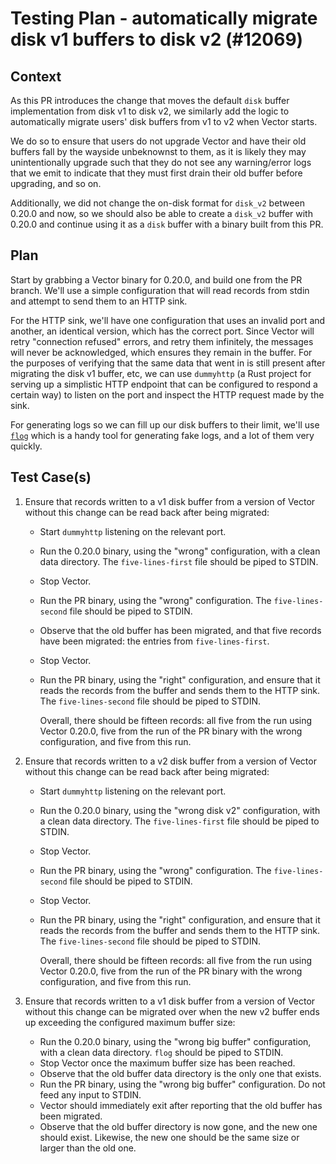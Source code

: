 # Testing Plan - automatically migrate disk v1 buffers to disk v2 (#12069)

## Context

As this PR introduces the change that moves the default `disk` buffer implementation from disk v1 to
disk v2, we similarly add the logic to automatically migrate users' disk buffers from v1 to v2 when
Vector starts.

We do so to ensure that users do not upgrade Vector and have their old buffers fall by the wayside
unbeknownst to them, as it is likely they may unintentionally upgrade such that they do not see any
warning/error logs that we emit to indicate that they must first drain their old buffer before
upgrading, and so on.

Additionally, we did not change the on-disk format for `disk_v2` between 0.20.0 and now, so we
should also be able to create a `disk_v2` buffer with 0.20.0 and continue using it as a `disk`
buffer with a binary built from this PR.

## Plan

Start by grabbing a Vector binary for 0.20.0, and build one from the PR branch.  We'll use a simple
configuration that will read records from stdin and attempt to send them to an HTTP sink.

For the HTTP sink, we'll have one configuration that uses an invalid port and another, an identical
version, which has the correct port. Since Vector will retry "connection refused" errors, and retry
them infinitely, the messages will never be acknowledged, which ensures they remain in the buffer.
For the purposes of verifying that the same data that went in is still present after migrating the
disk v1 buffer, etc, we can use `dummyhttp` (a Rust project for serving up a simplistic HTTP
endpoint that can be configured to respond a certain way) to listen on the port and inspect the HTTP
request made by the sink.

For generating logs so we can fill up our disk buffers to their limit, we'll use [`flog`][flog]
which is a handy tool for generating fake logs, and a lot of them very quickly.

## Test Case(s)

1. Ensure that records written to a v1 disk buffer from a version of Vector without this change can
   be read back after being migrated:
   - Start `dummyhttp` listening on the relevant port.
   - Run the 0.20.0 binary, using the "wrong" configuration, with a clean data directory. The
     `five-lines-first` file should be piped to STDIN.
   - Stop Vector.
   - Run the PR binary, using the "wrong" configuration. The `five-lines-second` file should be
     piped to STDIN.
   - Observe that the old buffer has been migrated, and that five records have been migrated: the
     entries from `five-lines-first`.
   - Stop Vector.
   - Run the PR binary, using the "right" configuration, and ensure that it reads the records from
     the buffer and sends them to the HTTP sink. The `five-lines-second` file should be piped to
     STDIN.

     Overall, there should be fifteen records: all five from the run using Vector 0.20.0, five from
     the run of the PR binary with the wrong configuration, and five from this run.

2. Ensure that records written to a v2 disk buffer from a version of Vector without this change can
   be read back after being migrated:
   - Start `dummyhttp` listening on the relevant port.
   - Run the 0.20.0 binary, using the "wrong disk v2" configuration, with a clean data directory.
     The `five-lines-first` file should be piped to STDIN.
   - Stop Vector.
   - Run the PR binary, using the "wrong" configuration. The `five-lines-second` file should be
     piped to STDIN.
   - Stop Vector.
   - Run the PR binary, using the "right" configuration, and ensure that it reads the records from
     the buffer and sends them to the HTTP sink. The `five-lines-second` file should be piped to
     STDIN.

     Overall, there should be fifteen records: all five from the run using Vector 0.20.0, five from
     the run of the PR binary with the wrong configuration, and five from this run.

3. Ensure that records written to a v1 disk buffer from a version of Vector without this change can
   be migrated over when the new v2 buffer ends up exceeding the configured maximum buffer size:
   - Run the 0.20.0 binary, using the "wrong big buffer" configuration, with a clean data directory.
     `flog` should be piped to STDIN.
   - Stop Vector once the maximum buffer size has been reached.
   - Observe that the old buffer data directory is the only one that exists.
   - Run the PR binary, using the "wrong big buffer" configuration. Do not feed any input to STDIN.
   - Vector should immediately exit after reporting that the old buffer has been migrated.
   - Observe that the old buffer directory is now gone, and the new one should exist.  Likewise, the
     new one should be the same size or larger than the old one.

[flog]: https://github.com/mingrammer/flog

